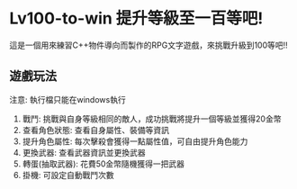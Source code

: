 # Lv100-to-win 提升等級至一百等吧!

這是一個用來練習C++物件導向而製作的RPG文字遊戲，來挑戰升級到100等吧!!

## 遊戲玩法

注意: 執行檔只能在windows執行

1. 戰鬥: 挑戰與自身等級相同的敵人，成功挑戰將提升一個等級並獲得20金幣
2. 查看角色狀態: 查看自身屬性、裝備等資訊
3. 提升角色屬性: 每次擊殺會獲得一點屬性值，可自由提升角色能力
4. 更換武器: 查看武器資訊並更換武器
5. 轉蛋(抽取武器): 花費50金幣隨機獲得一把武器
6. 掛機: 可設定自動戰鬥次數
